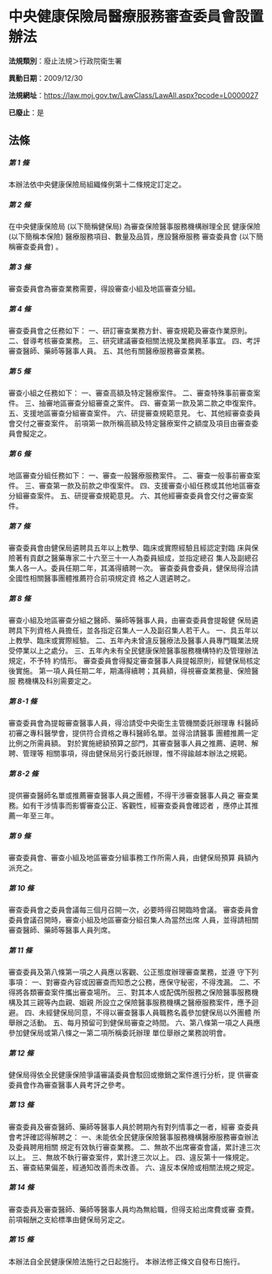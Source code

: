 # 中央健康保險局醫療服務審查委員會設置辦法

**法規類別**：廢止法規＞行政院衛生署

**異動日期**：2009/12/30  

**法規網址**：https://law.moj.gov.tw/LawClass/LawAll.aspx?pcode=L0000027

**已廢止**：是



## 法條
##### 第 1 條
本辦法依中央健康保險局組織條例第十二條規定訂定之。

##### 第 2 條
在中央健康保險局 (以下簡稱健保局) 為審查保險醫事服務機構辦理全民
健康保險 (以下簡稱本保險) 醫療服務項目、數量及品質，應設醫療服務
審查委員會 (以下簡稱審查委員會) 。

##### 第 3 條
審查委員會為審查業務需要，得設審查小組及地區審查分組。

##### 第 4 條
審查委員會之任務如下：
一、研訂審查業務方針、審查規範及審查作業原則。
二、督導考核審查業務。
三、研究建議審查相關法規及業務興革事宜。
四、考評審查醫師、藥師等醫事人員。
五、其他有關醫療服務審查業務。

##### 第 5 條
審查小組之任務如下：
一、審查高額及特定醫療案件。
二、審查特殊事前審查案件。
三、抽審地區審查分組審查之案件。
四、審查第一款及第二款之申復案件。
五、支援地區審查分組審查案件。
六、研提審查規範意見。
七、其他經審查委員會交付之審查案件。
前項第一款所稱高額及特定醫療案件之額度及項目由審查委員會擬定之。

##### 第 6 條
地區審查分組任務如下：
一、審查一般醫療服務案件。
二、審查一般事前審查案件。
三、審查第一款及前款之申復案件。
四、支援審查小組任務或其他地區審查分組審查案件。
五、研提審查規範意見。
六、其他經審查委員會交付之審查案件。

##### 第 7 條
審查委員會由健保局遴聘具五年以上教學、臨床或實際經驗且經認定對臨
床與保險著有貢獻之醫藥專家二十六至三十一人為委員組成，並指定總召
集人及副總召集人各一人。委員任期二年，其滿得續聘一次。
審查委員會委員，健保局得洽請全國性相關醫事團體推薦符合前項規定資
格之人選遴聘之。

##### 第 8 條
審查小組及地區審查分組之醫師、藥師等醫事人員，由審查委員會提報健
保局遴聘具下列資格人員擔任，並各指定召集人一人及副召集人若干人。
一、具五年以上教學、臨床或實際經驗。
二、五年內未曾違反醫療法及醫事人員專門職業法規受停業以上之處分。
三、五年內未有全民健康保險醫事服務機構特約及管理辦法規定，不予特
    約情形。
審查委員會得擬定審查醫事人員提報原則，經健保局核定後實施。
第一項人員任期二年，期滿得續聘；其員額，得視審查業務量、保險醫服
務機構及科別需要定之。

##### 第 8-1 條
審查委員會為提報審查醫事人員，得洽請受中央衛生主管機關委託辦理專
科醫師初審之專科醫學會，提供符合資格之專科醫師名單。並得洽請醫事
團體推薦一定比例之所需員額。
對於實施總額預算之部門，其審查醫事人員之推薦、遴聘、解聘、管理等
相關事項，得由健保局另行委託辦理，惟不得踰越本辦法之規範。

##### 第 8-2 條
提供審查醫師名單或推薦審查醫事人員之團體，不得干涉審查醫事人員之
審查業務。如有干涉情事而影響審查公正、客觀性，經審查委員會確認者
，應停止其推薦一年至三年。

##### 第 9 條
審查委員會、審查小組及地區審查分組事務工作所需人員，由健保局預算
員額內派充之。

##### 第 10 條
審查委員會之委員會議每三個月召開一次，必要時得召開臨時會議。
審查委員會委員會議召開時，審查小組及地區審查分組召集人為當然出席
人員，並得請相關審查醫師、藥師等醫事人員列席。

##### 第 11 條
審查委員及第八條第一項之人員應以客觀、公正態度辦理審查業務，並遵
守下列事項：
一、對審查內容或因審查而知悉之公務，應保守秘密，不得洩漏。
二、不得將各類審查案件攜出審查場所。
三、對其本人或配偶所服務之保險醫事服務機構及其三親等內血親、姻親
    所設立之保險醫事服務機構之醫療服務案件，應予迴避。
四、未經健保局同意，不得以審查醫事人員職務名義參加健保局以外團體
    所舉辦之活動。
五、每月預留可到健保局審查之時間。
六、第八條第一項之人員應參加健保局或第八條之一第二項所稱委託辦理
    單位舉辦之業務說明會。

##### 第 12 條
健保局得依全民健康保險爭議審議委員會駁回或撤銷之案件進行分析，提
供審查委員會作為審查醫事人員考評之參考。

##### 第 13 條
審查委員及審查醫師、藥師等醫事人員於聘期內有對列情事之一者，經審
查委員會考評確認得解聘之：
一、未能依全民健康保險醫事服務機構醫療服務審查辦法及委員聘用相關
    規定有效執行審查業務。
二、無故不出席審查會議，累計達三次以上。
三、無故不執行審查案件，累計達三次以上。
四、違反第十一條規定。
五、審查結果偏差，經通知改善而未改善。
六、違反本保險或相關法規之規定。

##### 第 14 條
審查委員及審查醫師、藥師等醫事人員均為無給職，但得支給出席費或審
查費。
前項報酬之支給標準由健保局另定之。

##### 第 15 條
本辦法自全民健康保險法施行之日起施行。
本辦法修正條文自發布日施行。


